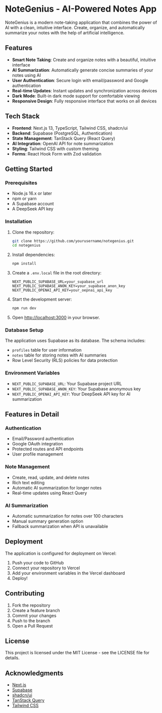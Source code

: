 # NoteGenius - AI-Powered Notes App

NoteGenius is a modern note-taking application that combines the power of AI with a clean, intuitive interface. Create, organize, and automatically summarize your notes with the help of artificial intelligence.

## Features

- **Smart Note Taking**: Create and organize notes with a beautiful, intuitive interface
- **AI Summarization**: Automatically generate concise summaries of your notes using AI
- **User Authentication**: Secure login with email/password and Google authentication
- **Real-time Updates**: Instant updates and synchronization across devices
- **Dark Mode**: Built-in dark mode support for comfortable viewing
- **Responsive Design**: Fully responsive interface that works on all devices

## Tech Stack

- **Frontend**: Next.js 13, TypeScript, Tailwind CSS, shadcn/ui
- **Backend**: Supabase (PostgreSQL, Authentication)
- **State Management**: TanStack Query (React Query)
- **AI Integration**: OpenAI API for note summarization
- **Styling**: Tailwind CSS with custom theming
- **Forms**: React Hook Form with Zod validation

## Getting Started

### Prerequisites

- Node.js 16.x or later
- npm or yarn
- A Supabase account
- A DeepSeek API key

### Installation

1. Clone the repository:
   ```bash
   git clone https://github.com/yourusername/notegenius.git
   cd notegenius
   ```

2. Install dependencies:
   ```bash
   npm install
   ```

3. Create a `.env.local` file in the root directory:
   ```env
   NEXT_PUBLIC_SUPABASE_URL=your_supabase_url
   NEXT_PUBLIC_SUPABASE_ANON_KEY=your_supabase_anon_key
   NEXT_PUBLIC_OPENAI_API_KEY=your_oepnai_api_key
   ```

4. Start the development server:
   ```bash
   npm run dev
   ```

5. Open [http://localhost:3000](http://localhost:3000) in your browser.

### Database Setup

The application uses Supabase as its database. The schema includes:

- `profiles` table for user information
- `notes` table for storing notes with AI summaries
- Row Level Security (RLS) policies for data protection

### Environment Variables

- `NEXT_PUBLIC_SUPABASE_URL`: Your Supabase project URL
- `NEXT_PUBLIC_SUPABASE_ANON_KEY`: Your Supabase anonymous key
- `NEXT_PUBLIC_OPENAI_API_KEY`: Your DeepSeek API key for AI summarization

## Features in Detail

### Authentication

- Email/Password authentication
- Google OAuth integration
- Protected routes and API endpoints
- User profile management

### Note Management

- Create, read, update, and delete notes
- Rich text editing
- Automatic AI summarization for longer notes
- Real-time updates using React Query

### AI Summarization

- Automatic summarization for notes over 100 characters
- Manual summary generation option
- Fallback summarization when API is unavailable

## Deployment

The application is configured for deployment on Vercel:

1. Push your code to GitHub
2. Connect your repository to Vercel
3. Add your environment variables in the Vercel dashboard
4. Deploy!

## Contributing

1. Fork the repository
2. Create a feature branch
3. Commit your changes
4. Push to the branch
5. Open a Pull Request

## License

This project is licensed under the MIT License - see the LICENSE file for details.

## Acknowledgments

- [Next.js](https://nextjs.org/)
- [Supabase](https://supabase.com/)
- [shadcn/ui](https://ui.shadcn.com/)
- [TanStack Query](https://tanstack.com/query)
- [Tailwind CSS](https://tailwindcss.com/)
